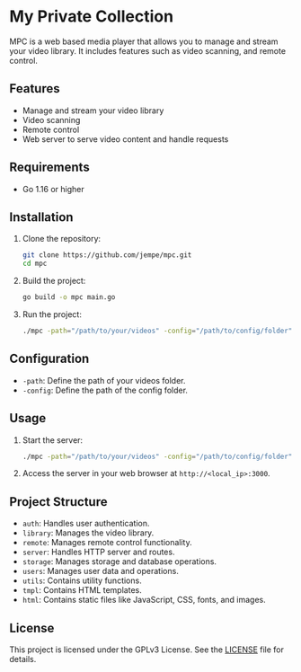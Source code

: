 # My Private Collection

MPC is a web based media player that allows you to manage and stream your video library. It includes features such as video scanning, and remote control.

## Features

- Manage and stream your video library
- Video scanning
- Remote control
- Web server to serve video content and handle requests

## Requirements

- Go 1.16 or higher

## Installation

1. Clone the repository:

    ```sh
    git clone https://github.com/jempe/mpc.git
    cd mpc
    ```

2. Build the project:

    ```sh
    go build -o mpc main.go
    ```

3. Run the project:

    ```sh
    ./mpc -path="/path/to/your/videos" -config="/path/to/config/folder"
    ```

## Configuration

- `-path`: Define the path of your videos folder.
- `-config`: Define the path of the config folder.

## Usage

1. Start the server:

    ```sh
    ./mpc -path="/path/to/your/videos" -config="/path/to/config/folder"
    ```

2. Access the server in your web browser at `http://<local_ip>:3000`.

## Project Structure

- `auth`: Handles user authentication.
- `library`: Manages the video library.
- `remote`: Manages remote control functionality.
- `server`: Handles HTTP server and routes.
- `storage`: Manages storage and database operations.
- `users`: Manages user data and operations.
- `utils`: Contains utility functions.
- `tmpl`: Contains HTML templates.
- `html`: Contains static files like JavaScript, CSS, fonts, and images.

## License

This project is licensed under the GPLv3 License. See the [LICENSE](LICENSE) file for details.
